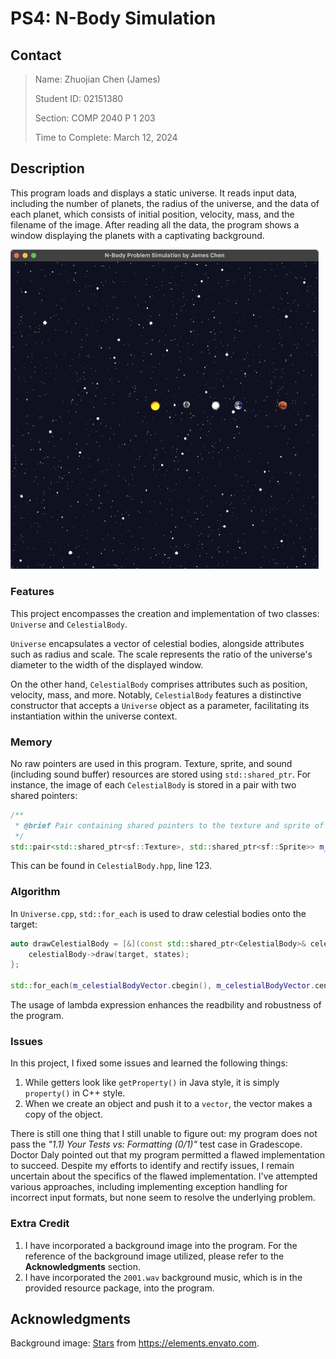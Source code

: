 # PS4: N-Body Simulation

## Contact

> Name: Zhuojian Chen (James)
>
> Student ID: 02151380
>
> Section: COMP 2040 P 1 203
>
> Time to Complete: March 12, 2024

## Description

This program loads and displays a static universe. It reads input data, including the number of planets, the radius of the universe, and the data of each planet, which consists of initial position, velocity, mass, and the filename of the image. After reading all the data, the program shows a window displaying the planets with a captivating background.

<img src="./screenshot.png" alt="Screenshot" style="zoom:50%;" />

### Features

This project encompasses the creation and implementation of two classes: `Universe` and `CelestialBody`.

`Universe` encapsulates a vector of celestial bodies, alongside attributes such as radius and scale. The scale represents the ratio of the universe's diameter to the width of the displayed window.

On the other hand, `CelestialBody` comprises attributes such as position, velocity, mass, and more. Notably, `CelestialBody` features a distinctive constructor that accepts a `Universe` object as a parameter, facilitating its instantiation within the universe context.

### Memory

No raw pointers are used in this program. Texture, sprite, and sound (including sound buffer) resources are stored using `std::shared_ptr`. For instance, the image of each `CelestialBody` is stored in a pair with two shared pointers:

~~~c++
/**
 * @brief Pair containing shared pointers to the texture and sprite of this CelestialBody.
 */
std::pair<std::shared_ptr<sf::Texture>, std::shared_ptr<sf::Sprite>> m_image;
~~~

This can be found in `CelestialBody.hpp`, line 123.

### Algorithm

In `Universe.cpp`, `std::for_each` is used to draw celestial bodies onto the target:

```c++
auto drawCelestialBody = [&](const std::shared_ptr<CelestialBody>& celestialBody) {
    celestialBody->draw(target, states);
};

std::for_each(m_celestialBodyVector.cbegin(), m_celestialBodyVector.cend(), drawCelestialBody);
```

The usage of lambda expression enhances the readbility and robustness of the program.

### Issues

In this project, I fixed some issues and learned the following things:

1. While getters look like `getProperty()` in Java style, it is simply `property()` in C++ style.
2. When we create an object and push it to a `vector`, the vector makes a copy of the object.

There is still one thing that I still unable to figure out: my program does not pass the *"1.1) Your Tests vs: Formatting (0/1)"* test case in Gradescope. Doctor Daly pointed out that my program permitted a flawed implementation to succeed. Despite my efforts to identify and rectify issues, I remain uncertain about the specifics of the flawed implementation. I've attempted various approaches, including implementing exception handling for incorrect input formats, but none seem to resolve the underlying problem.

### Extra Credit

1. I have incorporated a background image into the program. For the reference of the background image utilized, please refer to the **Acknowledgments** section.
2. I have incorporated the `2001.wav` background music, which is in the provided resource package, into the program.

## Acknowledgments

Background image: [Stars](https://elements.envato.com/stars-ZFJ7AAD) from https://elements.envato.com.